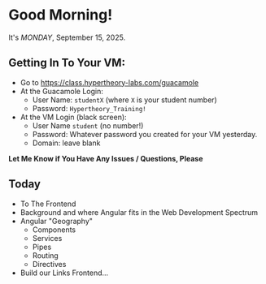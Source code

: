 # Good Morning! 

It's *MONDAY*, September 15, 2025. 

## Getting In To Your VM:

- Go to https://class.hypertheory-labs.com/guacamole
- At the Guacamole Login:
    - User Name: `studentX` (where `X` is your student number)
    - Password: `Hypertheory_Training!`
- At the VM Login (black screen):
    - User Name `student` (no number!)
    - Password: Whatever password you created for your VM yesterday.
    - Domain: leave blank

**Let Me Know if You Have Any Issues / Questions, Please**

## Today

- To The Frontend
- Background and where Angular fits in the Web Development Spectrum
- Angular "Geography"
    - Components
    - Services
    - Pipes
    - Routing
    - Directives
- Build our Links Frontend...
